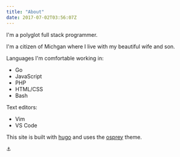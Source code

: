 ```yaml
---
title: "About"
date: 2017-07-02T03:56:07Z
---
```


I'm a polyglot full stack programmer.

I'm a citizen of Michgan where I live with my beautiful wife and son.

Languages I'm comfortable working in:

* Go
* JavaScript
* PHP
* HTML/CSS
* Bash

Text editors:

* Vim
* VS Code

This site is built with [hugo](https://github.com/gohugoio/hugo) and uses the [osprey](https://github.com/tomanistor/osprey) theme.

⚓
